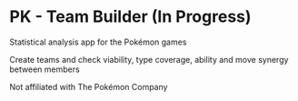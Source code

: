 # PK - Team Builder (In Progress)
Statistical analysis app for the Pokémon games

Create teams and check viability, type coverage, ability and move synergy between members

Not affiliated with The Pokémon Company
